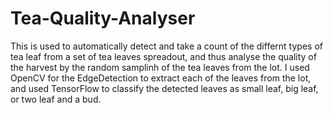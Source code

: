 # Tea-Quality-Analyser
This is used to automatically detect and take a count of the differnt types of tea leaf from a set of tea leaves spreadout, and thus analyse the quality of the harvest by the random samplinh of the tea leaves from the lot.
I used OpenCV for the EdgeDetection to extract each of the leaves from the lot, and used TensorFlow to classify the detected leaves as small leaf, big leaf, or two leaf and a bud.

